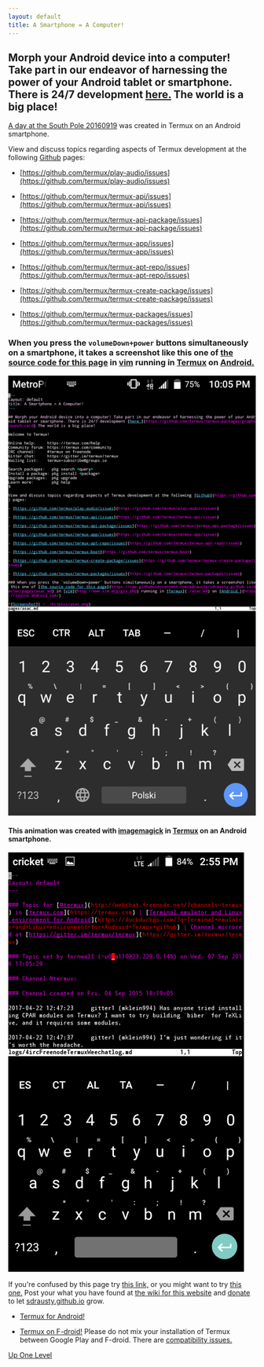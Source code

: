```yaml
---
layout: default
title: A Smartphone = A Computer!
---
```


## Morph your Android device into a computer! Take part in our endeavor of harnessing the power of your Android tablet or smartphone. There is 24/7 development [here.](https://github.com/termux/termux-packages/graphs/commits) The world is a big place!

[A day at the South Pole 20160919](https://youtu.be/LGeJyksWf8Y) was created in Termux on an Android smartphone.

View and discuss topics regarding aspects of Termux development at the following [Github](https://github.com) pages:

- [https://github.com/termux/play-audio/issues](https://github.com/termux/play-audio/issues)

- [https://github.com/termux/termux-api/issues](https://github.com/termux/termux-api/issues)

- [https://github.com/termux/termux-api-package/issues](https://github.com/termux/termux-api-package/issues)

- [https://github.com/termux/termux-app/issues](https://github.com/termux/termux-app/issues)

- [https://github.com/termux/termux-apt-repo/issues](https://github.com/termux/termux-apt-repo/issues)

- [https://github.com/termux/termux-create-package/issues](https://github.com/termux/termux-create-package/issues)

- [https://github.com/termux/termux-packages/issues](https://github.com/termux/termux-packages/issues)

### When you press the `volumeDown+power` buttons simultaneously on a smartphone, it takes a screenshot like this one of [the source code for this page](https://raw.githubusercontent.com/sdrausty/sdrausty.github.io/master/pages/asac.md) in [vim](http://www.vim.org/git.php) running in [Termux](./asac.md) on [Android.](https://source.android.com/)

![Screenshot](./../bitpics/asac.png)

#### This animation was created with [imagemagick](https://www.imagemagick.org/) in [Termux](./asac.md) on an Android smartphone.

![Screenshot Animation](./../bitpics/ps1.gif)

If you're confused by this page try [this link,](http://tldp.org/) or you might want to try [this one.](https://www.debian.org/doc/) Post your what you have found at [the wiki for this website](https://github.com/sdrausty/sdrausty.github.io/wiki) and [donate](./donate.md) to let [sdrausty.github.io](https://sdrausty.github.io/) grow.

- [Termux for Android!](https://termux.com/)

- [Termux on F-droid!](https://f-droid.org/packages/com.termux/) Please do not mix your installation of Termux between Google Play and F-droid. There are [compatibility issues.](https://github.com/termux/termux-api/issues/53)

[Up One Level](./../)
